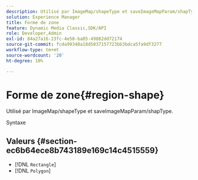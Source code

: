 ```yaml
---
description: Utilisé par ImageMap/shapeType et saveImageMapParam/shapType.
solution: Experience Manager
title: Forme de zone
feature: Dynamic Media Classic,SDK/API
role: Developer,Admin
exl-id: 84a27a16-23fc-4e58-ba05-49882dd72174
source-git-commit: fcda99340a18d5037157723bb3bdca5fa9df3277
workflow-type: tm+mt
source-wordcount: '20'
ht-degree: 10%

---
```


# Forme de zone{#region-shape}

Utilisé par ImageMap/shapeType et saveImageMapParam/shapType.

Syntaxe

## Valeurs {#section-ec6b64ece8b743189e169c14c4515559}

* [!DNL `Rectangle`]
* [!DNL `Polygon`]
